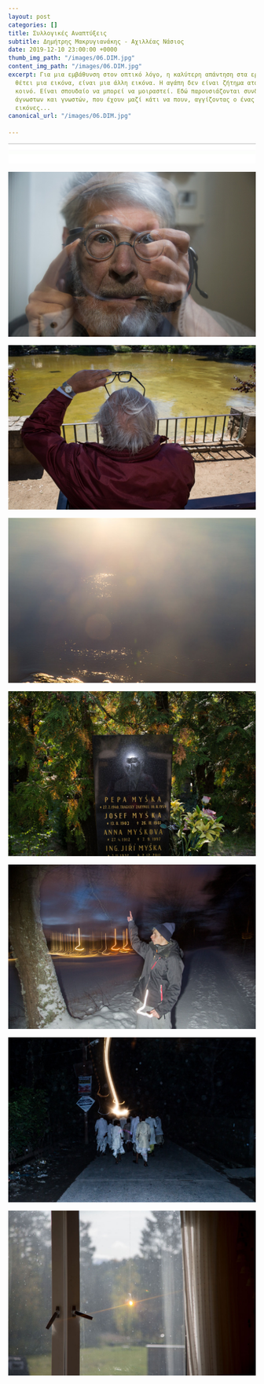 ```yaml
---
layout: post
categories: []
title: Συλλογικές Αναπτύξεις
subtitle: Δημήτρης Μακρυγιανάκης - Αχιλλέας Νάσιος
date: 2019-12-10 23:00:00 +0000
thumb_img_path: "/images/06.DIM.jpg"
content_img_path: "/images/06.DIM.jpg"
excerpt: Για μια εμβάθυνση στον οπτικό λόγο, η καλύτερη απάντηση στα ερωτήματα που
  θέτει μια εικόνα, είναι μια άλλη εικόνα. Η αγάπη δεν είναι ζήτημα ατομικό, αλλά
  κοινό. Είναι σπουδαίο να μπορεί να μοιραστεί. Εδώ παρουσιάζονται συνδέσεις φίλων,
  άγνωστων και γνωστών, που έχουν μαζί κάτι να πουν, αγγίζοντας ο ένας τον άλλον με
  εικόνες...
canonical_url: "/images/06.DIM.jpg"

---
```

![](/images/bwok-2.jpg)

![](/images/01.DIM.jpg)

![](/images/02.DIM.jpg)

![](/images/03.DIM_MG_9215.jpg)

![](/images/04.dim.jpg)

![](/images/05.DIM_MG_0940.jpg)

![](/images/06.DIM.jpg)

![](/images/07.DIM_MG_9986.jpg)